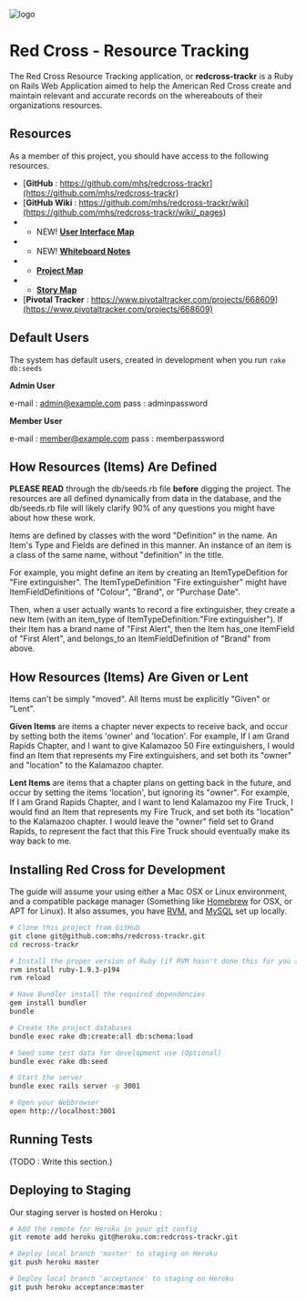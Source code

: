 
![logo](https://github.com/mhs/redcross-trackr/wiki/images/redcross-logo.png)

Red Cross - Resource Tracking
===================================

The Red Cross Resource Tracking application, or **redcross-trackr** is a Ruby on Rails Web Application aimed to help the American Red Cross create and maintain relevant and accurate records on the whereabouts of their organizations resources.

Resources
------------------------------------
As a member of this project, you should have access to the following resources.

+ [**GitHub** : https://github.com/mhs/redcross-trackr](https://github.com/mhs/redcross-trackr)
+ [**GitHub Wiki** : https://github.com/mhs/redcross-trackr/wiki](https://github.com/mhs/redcross-trackr/wiki/_pages)
+ + NEW! [**User Interface Map**](https://github.com/mhs/redcross-trackr/wiki/User-Interface-Map)
+ + NEW! [**Whiteboard Notes**](https://github.com/mhs/redcross-trackr/wiki/Whiteboard-Notes-01)
+ + [**Project Map**](https://github.com/mhs/redcross-trackr/wiki/Project-Map)
+ + [**Story Map**](https://github.com/mhs/redcross-trackr/wiki/Story-Map)
+ [**Pivotal Tracker** : https://www.pivotaltracker.com/projects/668609](https://www.pivotaltracker.com/projects/668609)


Default Users
-----------------------------------
The system has default users, created in development when you run `rake db:seeds`

**Admin User**

e-mail : admin@example.com
pass   : adminpassword

**Member User**

e-mail : member@example.com
pass   : memberpassword


How Resources (Items) Are Defined
-----------------------------------
**PLEASE READ** through the db/seeds.rb file **before** digging the project. The resources are all defined dynamically from data in the database, and the db/seeds.rb file will likely clarify 90% of any questions you might have about how these work.

Items are defined by classes with the word "Definition" in the name. An Item's Type and Fields are defined in this manner. An instance of an item is a class of the same name, without "definition" in the title.

For example, you might define an item by creating an ItemTypeDefition for "Fire extinguisher". The ItemTypeDefinition "Fire extinguisher" might have ItemFieldDefinitions of "Colour", "Brand", or "Purchase Date".

Then, when a user actually wants to record a fire extinguisher, they create a new Item (with an item_type of ItemTypeDefinition:"Fire extinguisher"). If their Item has a brand name of "First Alert", then the Item has_one ItemField of "First Alert", and belongs_to an ItemFieldDefinition of "Brand" from above.


How Resources (Items) Are Given or Lent
--------------------------------------
Items can't be simply "moved". All Items must be explicitly "Given" or "Lent".

**Given Items** are items a chapter never expects to receive back, and occur by setting both the items 'owner' and 'location'. For example, If I am Grand Rapids Chapter, and I want to give Kalamazoo 50 Fire extinguishers, I would find an Item that represents my Fire extinguishers, and set both its "owner" and "location" to the Kalamazoo chapter.

**Lent Items** are items that a chapter plans on getting back in the future, and occur by setting the items 'location', but ignoring its "owner". For example, If I am Grand Rapids Chapter, and I want to lend Kalamazoo my Fire Truck, I would find an Item that represents my Fire Truck, and set both its "location" to the Kalamazoo chapter. I would leave the "owner" field set to Grand Rapids, to represent the fact that this Fire Truck should eventually make its way back to me.




Installing Red Cross for Development
-----------------------------------
The guide will assume your using either a Mac OSX or Linux environment, and a compatible package manager (Something like [Homebrew](http://mxcl.github.com/homebrew/) for OSX, or APT for Linux). It also assumes, you have [RVM](https://rvm.io/rvm/install/), and [MySQL](http://dev.mysql.com/doc/refman/5.5/en//installing.html) set up locally.

```bash
# Clone this project from GitHub
git clone git@github.com:mhs/redcross-trackr.git
cd recross-trackr

# Install the proper version of Ruby (if RVM hasn't done this for you already)
rvm install ruby-1.9.3-p194
rvm reload

# Have Bundler install the required dependencies
gem install bundler
bundle

# Create the project databases
bundle exec rake db:create:all db:schema:load

# Seed some test data for development use (Optional)
bundle exec rake db:seed

# Start the server
bundle exec rails server -p 3001

# Open your Webbrowser
open http://localhost:3001
```




Running Tests
-----------------------------------
(TODO : Write this section.)



Deploying to Staging
-----------------------------------
Our staging server is hosted on Heroku :

```bash
# Add the remote for Heroku in your git config
git remote add heroku git@heroku.com:redcross-trackr.git

# Deploy local branch 'master' to staging on Heroku
git push heroku master

# Deploy local branch 'acceptance' to staging on Heroku
git push heroku acceptance:master
```


